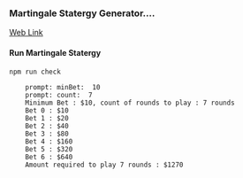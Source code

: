 ### Martingale Statergy Generator....

[Web Link](https://sainath.ml/martingale-strategy-generator/)

#### Run Martingale Statergy
    npm run check

        prompt: minBet:  10
        prompt: count:  7
        Minimum Bet : $10, count of rounds to play : 7 rounds
        Bet 0 : $10
        Bet 1 : $20
        Bet 2 : $40
        Bet 3 : $80
        Bet 4 : $160
        Bet 5 : $320
        Bet 6 : $640
        Amount required to play 7 rounds : $1270
